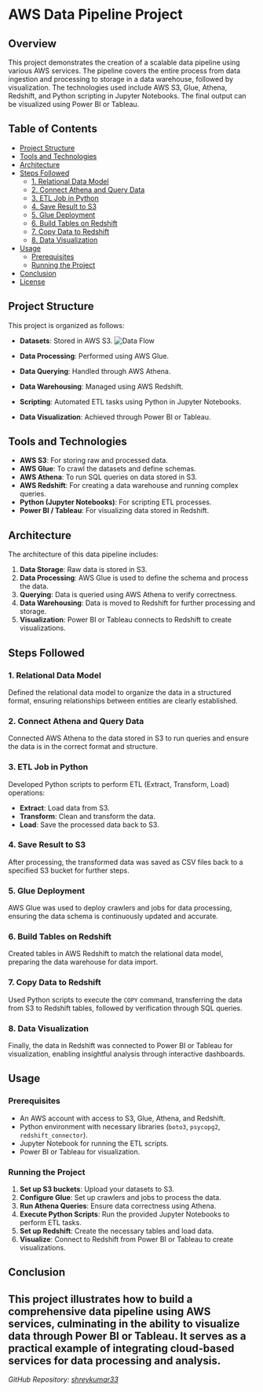 # AWS Data Pipeline Project

## Overview

This project demonstrates the creation of a scalable data pipeline using various AWS services. The pipeline covers the entire process from data ingestion and processing to storage in a data warehouse, followed by visualization. The technologies used include AWS S3, Glue, Athena, Redshift, and Python scripting in Jupyter Notebooks. The final output can be visualized using Power BI or Tableau.

## Table of Contents

- [Project Structure](#project-structure)
- [Tools and Technologies](#tools-and-technologies)
- [Architecture](#architecture)
- [Steps Followed](#steps-followed)
  - [1. Relational Data Model](#1-relational-data-model)
  - [2. Connect Athena and Query Data](#2-connect-athena-and-query-data)
  - [3. ETL Job in Python](#3-etl-job-in-python)
  - [4. Save Result to S3](#4-save-result-to-s3)
  - [5. Glue Deployment](#5-glue-deployment)
  - [6. Build Tables on Redshift](#6-build-tables-on-redshift)
  - [7. Copy Data to Redshift](#7-copy-data-to-redshift)
  - [8. Data Visualization](#8-data-visualization)
- [Usage](#usage)
  - [Prerequisites](#prerequisites)
  - [Running the Project](#running-the-project)
- [Conclusion](#conclusion)
- [License](#license)

## Project Structure

This project is organized as follows:

- **Datasets**: Stored in AWS S3.
  ![Data Flow](C:\Users\Welcome\Downloads\proj_aws\snips\dataset_bucket.png)
  
- **Data Processing**: Performed using AWS Glue.
- **Data Querying**: Handled through AWS Athena.
- **Data Warehousing**: Managed using AWS Redshift.
- **Scripting**: Automated ETL tasks using Python in Jupyter Notebooks.
- **Data Visualization**: Achieved through Power BI or Tableau.

## Tools and Technologies

- **AWS S3**: For storing raw and processed data.
- **AWS Glue**: To crawl the datasets and define schemas.
- **AWS Athena**: To run SQL queries on data stored in S3.
- **AWS Redshift**: For creating a data warehouse and running complex queries.
- **Python (Jupyter Notebooks)**: For scripting ETL processes.
- **Power BI / Tableau**: For visualizing data stored in Redshift.

## Architecture

The architecture of this data pipeline includes:

1. **Data Storage**: Raw data is stored in S3.
2. **Data Processing**: AWS Glue is used to define the schema and process the data.
3. **Querying**: Data is queried using AWS Athena to verify correctness.
4. **Data Warehousing**: Data is moved to Redshift for further processing and storage.
5. **Visualization**: Power BI or Tableau connects to Redshift to create visualizations.

## Steps Followed

### 1. Relational Data Model

Defined the relational data model to organize the data in a structured format, ensuring relationships between entities are clearly established.

### 2. Connect Athena and Query Data

Connected AWS Athena to the data stored in S3 to run queries and ensure the data is in the correct format and structure.

### 3. ETL Job in Python

Developed Python scripts to perform ETL (Extract, Transform, Load) operations:

- **Extract**: Load data from S3.
- **Transform**: Clean and transform the data.
- **Load**: Save the processed data back to S3.

### 4. Save Result to S3

After processing, the transformed data was saved as CSV files back to a specified S3 bucket for further steps.

### 5. Glue Deployment

AWS Glue was used to deploy crawlers and jobs for data processing, ensuring the data schema is continuously updated and accurate.

### 6. Build Tables on Redshift

Created tables in AWS Redshift to match the relational data model, preparing the data warehouse for data import.

### 7. Copy Data to Redshift

Used Python scripts to execute the `COPY` command, transferring the data from S3 to Redshift tables, followed by verification through SQL queries.

### 8. Data Visualization

Finally, the data in Redshift was connected to Power BI or Tableau for visualization, enabling insightful analysis through interactive dashboards.

## Usage

### Prerequisites

- An AWS account with access to S3, Glue, Athena, and Redshift.
- Python environment with necessary libraries (`boto3`, `psycopg2`, `redshift_connector`).
- Jupyter Notebook for running the ETL scripts.
- Power BI or Tableau for visualization.

### Running the Project

1. **Set up S3 buckets**: Upload your datasets to S3.
2. **Configure Glue**: Set up crawlers and jobs to process the data.
3. **Run Athena Queries**: Ensure data correctness using Athena.
4. **Execute Python Scripts**: Run the provided Jupyter Notebooks to perform ETL tasks.
5. **Set up Redshift**: Create the necessary tables and load data.
6. **Visualize**: Connect to Redshift from Power BI or Tableau to create visualizations.

## Conclusion

This project illustrates how to build a comprehensive data pipeline using AWS services, culminating in the ability to visualize data through Power BI or Tableau. It serves as a practical example of integrating cloud-based services for data processing and analysis.
---

*GitHub Repository: [shreykumar33](https://github.com/shreykumar33)*
